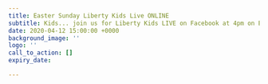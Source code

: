 ```yaml
---
title: Easter Sunday Liberty Kids Live ONLINE
subtitle: Kids... join us for Liberty Kids LIVE on Facebook at 4pm on Easter Sunday!
date: 2020-04-12 15:00:00 +0000
background_image: ''
logo: ''
call_to_action: []
expiry_date: 

---
```

